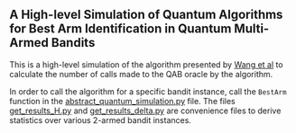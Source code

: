 ## A High-level Simulation of Quantum Algorithms for Best Arm Identification in Quantum Multi-Armed Bandits

This is a high-level simulation of the algorithm presented by [Wang et al](https://arxiv.org/abs/2007.07049v2) to calculate the number of calls made to the QAB oracle by the algorithm. 

In order to call the algorithm for a specific bandit instance, call the `BestArm` function in the [abstract_quantum_simulation.py](abstract_quantum_simulation.py) file. The files [get_results_H.py](get_results_H.py) and [get_results_delta.py](get_results_delta.py) are convenience files to derive statistics over various 2-armed bandit instances.
